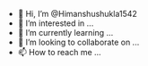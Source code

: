 - 👋 Hi, I’m @Himanshushukla1542
- 👀 I’m interested in ...
- 🌱 I’m currently learning ...
- 💞️ I’m looking to collaborate on ...
- 📫 How to reach me ...

<!---
Himanshushukla1542/Himanshushukla1542 is a ✨ special ✨ repository because its `README.md` (this file) appears on your GitHub profile.
You can click the Preview link to take a look at your changes.
--->

